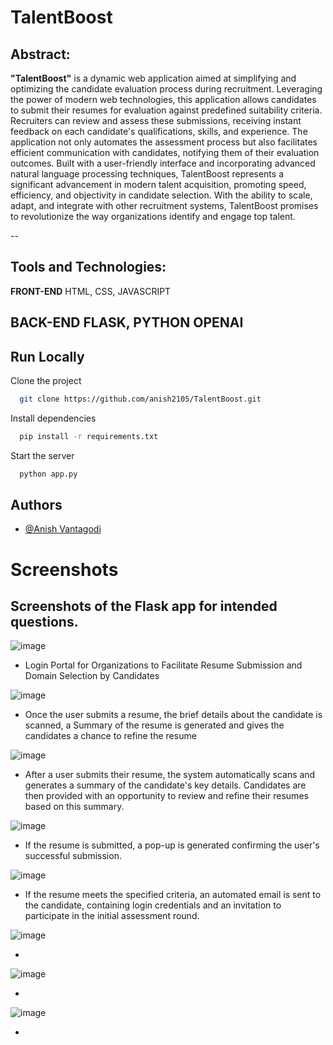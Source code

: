 
# TalentBoost

## Abstract:
**"TalentBoost"**  is a dynamic web application aimed at simplifying and optimizing the candidate evaluation process during recruitment. Leveraging the power of modern web technologies, this application allows candidates to submit their resumes for evaluation against predefined suitability criteria. Recruiters can  review and assess these submissions, receiving instant feedback on each candidate's qualifications, skills, and experience. The application not only automates the assessment process but also facilitates efficient communication with candidates, notifying them of their evaluation outcomes. Built with a user-friendly interface and incorporating advanced natural language processing techniques, TalentBoost represents a significant advancement in modern talent acquisition, promoting speed, efficiency, and objectivity in candidate selection. With the ability to scale, adapt, and integrate with other recruitment systems, TalentBoost promises to revolutionize the way organizations identify and engage top talent.

--

## Tools and Technologies:
**FRONT-END** HTML, CSS, JAVASCRIPT

**BACK-END**  FLASK, PYTHON OPENAI
--

## Run Locally

Clone the project

```bash
  git clone https://github.com/anish2105/TalentBoost.git
```

Install dependencies

```bash
  pip install -r requirements.txt
```

Start the server

```bash
  python app.py
```


## Authors

- [@Anish Vantagodi](https://www.github.com/anish2105)


# Screenshots

## Screenshots of the Flask app for intended questions.

![image](https://github.com/anish2105/TalentBoost/assets/88924201/cb378ac6-4eae-4fb7-a47a-f0ab23d973e3)


* Login Portal for Organizations to Facilitate Resume Submission and Domain Selection by Candidates

  
![image](https://github.com/anish2105/TalentBoost/assets/88924201/5efe3d57-b505-4638-be6f-f4bcffdd16a4)


* Once the user submits a resume, the brief details about the candidate is scanned, a Summary of the resume is generated and gives the candidates a chance to refine the resume


![image](https://github.com/anish2105/TalentBoost/assets/88924201/56038b7e-b410-41b4-b7b7-5428c20afef4)


* After a user submits their resume, the system automatically scans and generates a summary of the candidate's key details. Candidates are then provided with an opportunity to review and refine their resumes based on this summary.


![image](https://github.com/anish2105/TalentBoost/assets/88924201/e207e948-ac9c-494d-8441-ff6a10801743)


* If the resume is submitted, a pop-up is generated confirming the user's successful submission.


![image](https://github.com/anish2105/TalentBoost/assets/88924201/b93fe165-6ecf-46e5-b6a8-68b4989e6a0c)


* If the resume meets the specified criteria, an automated email is sent to the candidate, containing login credentials and an invitation to participate in the initial assessment round.


![image](https://github.com/anish2105/TalentBoost/assets/88924201/e6a1ea7c-8bc7-44e6-8020-46f4906a5ee8)

*

![image](https://github.com/anish2105/TalentBoost/assets/88924201/7a1fd61b-4af3-424b-83c3-783dfa8230cd)

*

![image](https://github.com/anish2105/TalentBoost/assets/88924201/adb72337-3d87-4e53-89e6-591866220a1f)

*
